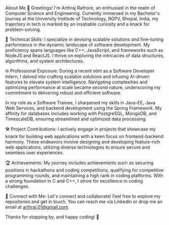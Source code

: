 About Me 👋
Greetings! I'm Arthraj Rathore, an enthusiast in the realm of Computer Science and Engineering. Currently immersed in my Bachelor's journey at the University Institute of Technology, RGPV, Bhopal, India, my trajectory in tech is marked by an insatiable curiosity and a knack for problem-solving.

🚀 Technical Skills:
I specialize in devising scalable solutions and fine-tuning performance in the dynamic landscape of software development. My proficiency spans languages like C++, JavaScript, and frameworks such as NodeJS and ReactJS. I thrive on exploring the intricacies of data structures, algorithms, and system architectures.

🌐 Professional Exposure:
During a recent stint as a Software Developer Intern, I delved into crafting scalable solutions and infusing AI-driven features to elevate system intelligence. Navigating complexities and optimizing performance at scale became second nature, underscoring my commitment to delivering robust and efficient software.

In my role as a Software Trainee, I sharpened my skills in Java-EE, Java Web Services, and backend development using the Spring Framework. My affinity for databases includes working with PostgreSQL, MongoDB, and TimescaleDB, ensuring streamlined and optimized data processing.

🛠️ Project Contributions:
I actively engage in projects that showcase my knack for building web applications with a keen focus on frontend-backend harmony. These endeavors involve designing and developing feature-rich web applications, utilizing diverse technologies to ensure secure and seamless user experiences.

🏆 Achievements:
My journey includes achievements such as securing positions in hackathons and coding competitions, qualifying for competitive programming rounds, and maintaining a high rank in coding platforms. With a strong foundation in C and C++, I strive for excellence in coding challenges.

🔗 Connect with Me:
Let's connect and collaborate! Feel free to explore my repositories and get in touch. You can reach me via LinkedIn or drop me an email at arthraj.01@gmail.com.

Thanks for stopping by, and happy coding! 🚀

